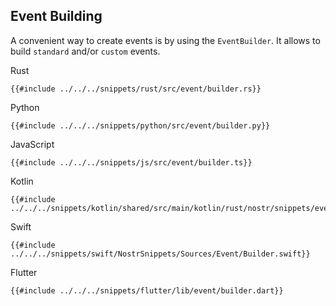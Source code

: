 ## Event Building

A convenient way to create events is by using the `EventBuilder`. 
It allows to build `standard` and/or `custom` events.

<custom-tabs category="lang">

<div slot="title">Rust</div>
<section>

```rust,ignore
{{#include ../../../snippets/rust/src/event/builder.rs}}
```

</section>

<div slot="title">Python</div>
<section>

```python,ignore
{{#include ../../../snippets/python/src/event/builder.py}}
```

</section>

<div slot="title">JavaScript</div>
<section>

```typescript,ignore
{{#include ../../../snippets/js/src/event/builder.ts}}
```

</section>

<div slot="title">Kotlin</div>
<section>

```kotlin,ignore
{{#include ../../../snippets/kotlin/shared/src/main/kotlin/rust/nostr/snippets/event/Builder.kt}}
```

</section>

<div slot="title">Swift</div>
<section>

```swift,ignore
{{#include ../../../snippets/swift/NostrSnippets/Sources/Event/Builder.swift}}
```

</section>

<div slot="title">Flutter</div>
<section>

```dart,ignore
{{#include ../../../snippets/flutter/lib/event/builder.dart}}
```

</section>
</custom-tabs>
